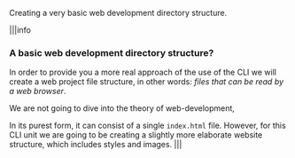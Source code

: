 Creating a very basic web development directory structure.

|||info
### A basic web development directory structure?
In order to provide you a more real approach of the use of the CLI we will create a web project file structure, in other words: _files that can be read by a web browser_.

We are not going to dive into the theory of web-development, 

In its purest form, it can consist of a single `index.html` file. However, for this CLI unit we are going to be creating a slightly more elaborate website structure, which includes styles and images.
|||